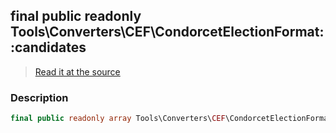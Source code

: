 ## final public readonly Tools\Converters\CEF\CondorcetElectionFormat::candidates

> [Read it at the source](https://github.com/julien-boudry/Condorcet/blob/master/src/Tools/Converters/CEF/CondorcetElectionFormat.php#L17)

### Description    

```php
final public readonly array Tools\Converters\CEF\CondorcetElectionFormat->candidates 
```


    